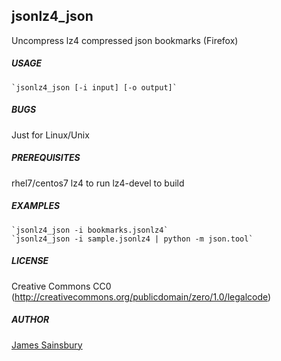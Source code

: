## jsonlz4_json
Uncompress lz4 compressed json bookmarks (Firefox)

##### USAGE
	`jsonlz4_json [-i input] [-o output]`

##### BUGS
Just for Linux/Unix 

##### PREREQUISITES

rhel7/centos7
	lz4 	to run
	lz4-devel to build

##### EXAMPLES
	`jsonlz4_json -i bookmarks.jsonlz4` 
	`jsonlz4_json -i sample.jsonlz4 | python -m json.tool`

##### LICENSE
Creative Commons CC0
(http://creativecommons.org/publicdomain/zero/1.0/legalcode)  

##### AUTHOR
[James Sainsbury](mailto:toves@sdf.lonestar.org)

